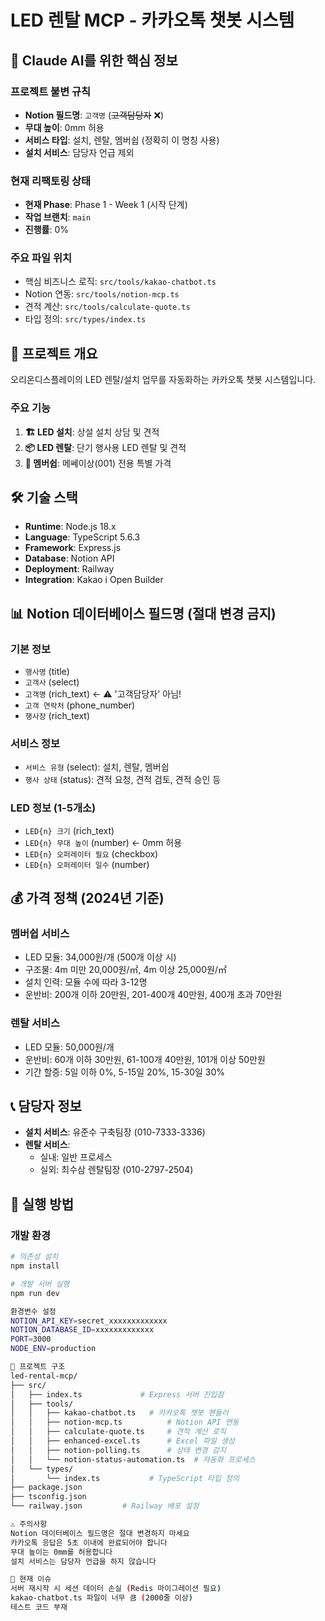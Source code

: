 # LED 렌탈 MCP - 카카오톡 챗봇 시스템

## 🚨 Claude AI를 위한 핵심 정보

### 프로젝트 불변 규칙
- **Notion 필드명**: `고객명` (~~고객담당자~~ ❌)
- **무대 높이**: 0mm 허용
- **서비스 타입**: 설치, 렌탈, 멤버쉽 (정확히 이 명칭 사용)
- **설치 서비스**: 담당자 언급 제외

### 현재 리팩토링 상태
- **현재 Phase**: Phase 1 - Week 1 (시작 단계)
- **작업 브랜치**: `main`
- **진행률**: 0%

### 주요 파일 위치
- 핵심 비즈니스 로직: `src/tools/kakao-chatbot.ts`
- Notion 연동: `src/tools/notion-mcp.ts`
- 견적 계산: `src/tools/calculate-quote.ts`
- 타입 정의: `src/types/index.ts`

## 🎯 프로젝트 개요

오리온디스플레이의 LED 렌탈/설치 업무를 자동화하는 카카오톡 챗봇 시스템입니다.

### 주요 기능
1. **🏗️ LED 설치**: 상설 설치 상담 및 견적
2. **📦 LED 렌탈**: 단기 행사용 LED 렌탈 및 견적  
3. **👥 멤버쉽**: 메쎄이상(001) 전용 특별 가격

## 🛠️ 기술 스택
- **Runtime**: Node.js 18.x
- **Language**: TypeScript 5.6.3
- **Framework**: Express.js
- **Database**: Notion API
- **Deployment**: Railway
- **Integration**: Kakao i Open Builder

## 📊 Notion 데이터베이스 필드명 (절대 변경 금지)

### 기본 정보
- `행사명` (title)
- `고객사` (select)
- `고객명` (rich_text) ← ⚠️ '고객담당자' 아님!
- `고객 연락처` (phone_number)
- `행사장` (rich_text)

### 서비스 정보
- `서비스 유형` (select): 설치, 렌탈, 멤버쉽
- `행사 상태` (status): 견적 요청, 견적 검토, 견적 승인 등

### LED 정보 (1-5개소)
- `LED{n} 크기` (rich_text)
- `LED{n} 무대 높이` (number) ← 0mm 허용
- `LED{n} 오퍼레이터 필요` (checkbox)
- `LED{n} 오퍼레이터 일수` (number)

## 💰 가격 정책 (2024년 기준)

### 멤버쉽 서비스
- LED 모듈: 34,000원/개 (500개 이상 시)
- 구조물: 4m 미만 20,000원/㎡, 4m 이상 25,000원/㎡
- 설치 인력: 모듈 수에 따라 3-12명
- 운반비: 200개 이하 20만원, 201-400개 40만원, 400개 초과 70만원

### 렌탈 서비스  
- LED 모듈: 50,000원/개
- 운반비: 60개 이하 30만원, 61-100개 40만원, 101개 이상 50만원
- 기간 할증: 5일 이하 0%, 5-15일 20%, 15-30일 30%

## 📞 담당자 정보
- **설치 서비스**: 유준수 구축팀장 (010-7333-3336)
- **렌탈 서비스**: 
  - 실내: 일반 프로세스
  - 실외: 최수삼 렌탈팀장 (010-2797-2504)

## 🚀 실행 방법

### 개발 환경
```bash
# 의존성 설치
npm install

# 개발 서버 실행
npm run dev

환경변수 설정
NOTION_API_KEY=secret_xxxxxxxxxxxxx
NOTION_DATABASE_ID=xxxxxxxxxxxxx
PORT=3000
NODE_ENV=production

📁 프로젝트 구조
led-rental-mcp/
├── src/
│   ├── index.ts             # Express 서버 진입점
│   ├── tools/
│   │   ├── kakao-chatbot.ts   # 카카오톡 챗봇 핸들러
│   │   ├── notion-mcp.ts          # Notion API 연동
│   │   ├── calculate-quote.ts     # 견적 계산 로직
│   │   ├── enhanced-excel.ts      # Excel 파일 생성
│   │   ├── notion-polling.ts      # 상태 변경 감지
│   │   └── notion-status-automation.ts  # 자동화 프로세스
│   └── types/
│       └── index.ts           # TypeScript 타입 정의
├── package.json
├── tsconfig.json
└── railway.json         # Railway 배포 설정

⚠️ 주의사항
Notion 데이터베이스 필드명은 절대 변경하지 마세요
카카오톡 응답은 5초 이내에 완료되어야 합니다
무대 높이는 0mm를 허용합니다
설치 서비스는 담당자 언급을 하지 않습니다

🔄 현재 이슈
서버 재시작 시 세션 데이터 손실 (Redis 마이그레이션 필요)
kakao-chatbot.ts 파일이 너무 큼 (2000줄 이상)
테스트 코드 부재